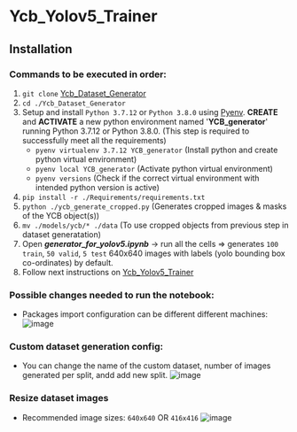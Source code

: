 # Ycb_Yolov5_Trainer
## Installation

### Commands to be executed in order:
1. ```git clone``` [Ycb_Dataset_Generator](https://github.com/VT-Collab/Ycb_Dataset_Generator.git)
2. ```cd ./Ycb_Dataset_Generator```
4. Setup and install ```Python 3.7.12``` or ```Python 3.8.0``` using [Pyenv](https://realpython.com/intro-to-pyenv/). **CREATE** and **ACTIVATE** a new python environment named '**YCB_generator**' running Python 3.7.12 or Python 3.8.0. (This step is required to successfully meet all the requirements)
    * ```pyenv virtualenv 3.7.12 YCB_generator``` (Install python and create python virtual environment)
    * ```pyenv local YCB_generator``` (Activate python virtual environment)
    * ```pyenv versions``` (Check if the correct virtual environment with intended python version is active) 
3. ```pip install -r ./Requirements/requirements.txt```
4. ```python ./ycb_generate_cropped.py``` (Generates cropped images & masks of the YCB object(s))
5. ```mv ./models/ycb/* ./data``` (To use cropped objects from previous step in dataset generatation)
6. Open ***generator_for_yolov5.ipynb*** -> run all the cells => generates ```100 train```, ```50 valid```, ```5 test``` 640x640 images with labels (yolo bounding box co-ordinates) by default.
7. Follow next instructions on [Ycb_Yolov5_Trainer](https://github.com/VT-Collab/Ycb_Yolov5_Trainer.git) 

### Possible changes needed to run the notebook:
* Packages import configuration can be different different machines:
![image](https://user-images.githubusercontent.com/68425706/184435407-15dcaf1a-8c89-4be3-82e6-d56b3e73d640.png)

### Custom dataset generation config:
* You can change the name of the custom dataset, number of images generated per split, andd add new split.
![image](https://user-images.githubusercontent.com/68425706/184442187-a4640d8c-4c72-4046-a4b1-b0de7be340c2.png)

### Resize dataset images
* Recommended image sizes: ```640x640``` OR ```416x416```
![image](https://user-images.githubusercontent.com/68425706/184442086-41e810f8-a338-437e-ab8b-ccf11fcc835a.png)

